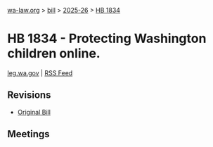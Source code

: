 [wa-law.org](/) > [bill](/bill/) > [2025-26](/bill/2025-26/) > [HB 1834](/bill/2025-26/hb/1834/)

# HB 1834 - Protecting Washington children online.
[leg.wa.gov](https://app.leg.wa.gov/billsummary?BillNumber=1834&Year=2025&Initiative=false) | [RSS Feed](./rss.xml)

## Revisions
* [Original Bill](1/)

## Meetings
